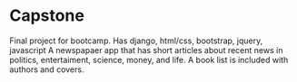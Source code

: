 # Capstone
Final project for bootcamp. Has django, html/css, bootstrap, jquery, javascript
A newspapaer app that has short articles about recent news in politics, entertaiment, science, money, and life.
A book list is included with authors and covers.
